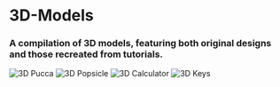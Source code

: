 # 3D-Models
### A compilation of 3D models, featuring both original designs and those recreated from tutorials.
![3D Pucca](https://github.com/user-attachments/assets/64e59056-caff-4fae-9881-5bd6f24b32e0)
![3D Popsicle](https://github.com/user-attachments/assets/8c2f9c25-bf47-46cf-a6c4-e114d0f1d206)
![3D Calculator](https://github.com/user-attachments/assets/76305596-75fe-4228-8bf9-dd0b5c8fbc9f)
![3D Keys](https://github.com/user-attachments/assets/49db68e5-a912-46fb-ad15-4234b09891bc)
